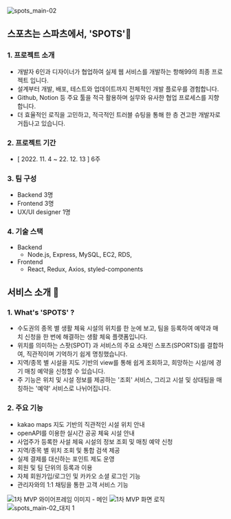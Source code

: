 ![spots_main-02](https://user-images.githubusercontent.com/112181770/203052639-6aab4879-8e50-4219-b2cd-dbf910547fb0.jpg)



## 스포츠는 스파츠에서, 'SPOTS'🥎 
### 1. 프로젝트 소개
- 개발자 6인과 디자이너가 협업하여 실제 웹 서비스를 개발하는 항해99의 최종 프로젝트 입니다.
- 설계부터 개발, 배포, 테스트와 업데이트까지 전체적인 개발 플로우를 경험합니다. 
- Github, Notion 등 주요 툴을 적극 활용하며 실무와 유사한 협업 프로세스를 지향합니다.
- 더 효율적인 로직을 고민하고, 적극적인 트러블 슈팅을 통해 한 층 견고한 개발자로 거듭나고 있습니다.
### 2. 프로젝트 기간 
 - [ 2022. 11. 4 ~ 22. 12. 13 ] 6주
### 3. 팀 구성
 - Backend 3명
 - Frontend 3명
 - UX/UI designer 1명
### 4. 기술 스택
 - Backend
   + Node.js, Express, MySQL, EC2, RDS, 
 - Frontend
   + React, Redux, Axios, styled-components
   

## 서비스 소개 🥇 
### 1. What's 'SPOTS' ? 
 - 수도권의 종목 별 생활 체육 시설의 위치를 한 눈에 보고, 팀을 등록하여 예약과 매치 신청을 한 번에 해결하는 생활 체육 플랫폼입니다.
 - 위치를 의미하는 스팟(SPOT) 과 서비스의 주요 소재인 스포츠(SPORTS)를 결합하여, 직관적이며 기억하기 쉽게 명칭했습니다.
 - 지역/종목 별 시설을 지도 기반의 view를 통해 쉽게 조회하고, 희망하는 시설/에 경기 매칭 예약을 신청할 수 있습니다.
 - 주 기능은 위치 및 시설 정보를 제공하는 '조회' 서비스, 그리고 시설 및 상대팀을 매칭하는 '예약' 서비스로 나뉘어집니다.
 
### 2. 주요 기능  
 - kakao maps 지도 기반의 직관적인 시설 위치 안내
 - openAPI를 이용한 실시간 공공 체육 시설 안내
 - 사업주가 등록한 사설 체육 시설의 정보 조회 및 매칭 예약 신청
 - 지역/종목 별 위치 조회 및 통합 검색 제공
 - 실제 결제를 대신하는 포인트 제도 운영
 - 회원 및 팀 단위의 등록과 이용
 - 자체 회원가입/로그인 및 카카오 소셜 로그인 기능
 - 관리자와의 1:1 채팅을 통한 고객 서비스 기능
 
 ![1차 MVP 와이어프레임 이미지 - 메인](https://user-images.githubusercontent.com/112181770/200747470-67d81f78-11d1-4b0f-97df-3c136ad0a317.png)
![1차 MVP 화면 로직](https://user-images.githubusercontent.com/112181770/200747689-fe9e5264-0246-42e4-a273-18ed8412b684.png)
![spots_main-02_대지 1](https://user-images.githubusercontent.com/112181770/203052929-79cdb020-e24c-40ad-8963-1e0886693441.png)

 
